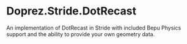 # Doprez.Stride.DotRecast
An implementation of DotRecast in Stride with included Bepu Physics support and the ability to provide your own geometry data.
